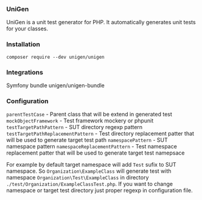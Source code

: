 ### UniGen
UniGen is a unit test generator for PHP. It automatically generates unit tests for your classes.

### Installation

`composer require --dev unigen/unigen`

### Integrations

Symfony bundle unigen/unigen-bundle

### Configuration

`parentTestCase` - Parent class that will be extend in generated test
`mockObjectFramework` - Test framework mockery or phpunit
`testTargetPathPattern` - SUT directory regexp pattern
`testTargetPathReplacementPattern` - Test directory replacement patter that will be used to generate target test path
`namespacePattern` - SUT namespace pattern
`namespaceReplacementPattern` - Test namespace replacement patter that will be used to generate target test namepsace

For example by default target namespace will add `Test` sufix to SUT namespace. So `Organization\ExampleClass` will generate test with namespace `Organization\Test\ExampleClass` in directory `./test/Organization/ExampleClassTest.php`. If you want to change namespace or target test directory just proper regexp in configuration file.




